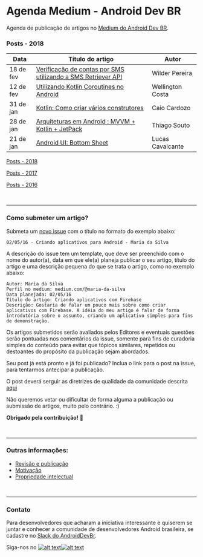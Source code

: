 # Agenda Medium - Android Dev BR

Agenda de publicação de artigos no [Medium do Android Dev BR](http://medium.com/android-dev-br).

### Posts - 2018
 Data | Título do artigo | Autor 
 ---- | ---------------- | ----- 
18 de fev | [Verificação de contas por SMS utilizando a SMS Retriever API](https://medium.com/android-dev-br/verifica%C3%A7%C3%A3o-de-contas-por-sms-utilizando-a-sms-retriever-api-ce501d57d592) | Wilder Pereira
12 de fev | [Utilizando Kotlin Coroutines no Android](https://medium.com/android-dev-br/utilizando-kotlin-coroutines-no-android-c73fcda71e27) | Wellington Costa
31 de jan | [Kotlin: Como criar vários construtores](https://medium.com/android-dev-br/kotlin-como-criar-v%C3%A1rios-construtores-e6d84759c5b3) | Caio Cardozo
28 de jan | [Arquiteturas em Android : MVVM + Kotlin + JetPack](https://medium.com/android-dev-br/arquiteturas-em-android-mvvm-kotlin-android-architecture-components-databinding-lifecycle-d5e7a9023cf3) | Thiago Souto
21 de jan | [Android UI: Bottom Sheet](https://medium.com/android-dev-br/android-ui-bottom-sheet-4709cad826d2) | Lucas Cavalcante

[Posts - 2018](https://github.com/androiddevbr/agenda-medium/blob/master/_historico/2018.md)

[Posts - 2017](https://github.com/androiddevbr/agenda-medium/blob/master/_historico/2017.md)

[Posts - 2016](https://github.com/androiddevbr/agenda-medium/blob/master/_historico/2016.md)

<br>

------------


### Como submeter um artigo?

Submeta um [novo issue](https://github.com/androiddevbr/agenda-medium/issues/new) com o título no formato do exemplo abaixo:

    02/05/16 - Criando aplicativos para Android - Maria da Silva

A descrição do issue tem um template, que deve ser preenchido com o nome do autor(a), data em que ele(a) planeja publicar o seu artigo, título do artigo e uma descrição pequena do que se trata o artigo, como no exemplo abaixo:

    Autor: Maria da Silva
    Perfil no medium: medium.com/@maria-da-silva
    Data planejada: 02/05/16
    Título do artigo: Criando aplicativos com Firebase
    Descrição: Gostaria de falar um pouco mais sobre como criar aplicativos com Firebase. A idéia do meu artigo é falar de forma introdutória sobre o assunto, criando um aplicativo simples para fins de demonstração.
    
Os artigos submetidos serão avaliados pelos Editores e eventuais questões serão pontuadas nos comentários da issue, somente para fins de curadoria simples do conteúdo para evitar que tópicos similares, repetidos ou destoantes do propósito da publicação sejam abordados.

Seu post já está pronto e já foi publicado? Inclua o link para o post na issue, para tentarmos antecipar a publicação.

O post deverá serguir as diretrizes de qualidade da comunidade descrita [aqui](https://github.com/androiddevbr/agenda-medium/blob/master/guideline.md)

Não queremos vetar ou dificultar de forma alguma a publicação ou submissão de artigos, muito pelo contrário. :) 


**Obrigado pela contribuição!** :tada:

<br>

------------


### Outras informações:

* [Revisão e publicação](https://github.com/androiddevbr/agenda-medium/blob/master/_info/revisao.md)
* [Motivação](https://github.com/androiddevbr/agenda-medium/blob/master/_info/motivacao.md)
* [Propriedade intelectual](https://github.com/androiddevbr/agenda-medium/blob/master/_info/propriedade.md)

<br>

------------


### Contato
Para desenvolvedores que acharam a iniciativa interessante e quiserem se juntar e conhecer a comunidade de desenvolvedores Android brasileira, se cadastre no [Slack do AndroidDevBr](http://slack.androiddevbr.org/).

Siga-nos no [![alt text][1.1]][1][![alt text][2.1]][2]

[1.1]: http://i.imgur.com/wWzX9uB.png (twitter icon with padding)
[2.1]: http://i.imgur.com/9I6NRUm.png (github icon with padding)

[1]: http://www.twitter.com/AndroidDevBrOrg
[2]: https://github.com/androiddevbr


